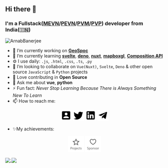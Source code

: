 ## Hi there 👋

### I'm a Fullstack([M](https://www.mongodb.com/)[E](https://expressjs.com/)[V](https://vuejs.org/)[N](https://nodejs.org/en/)/[P](https://www.postgresql.org/docs/)[E](https://expressjs.com/)[V](https://vuejs.org/)[N](https://nodejs.org/en/)/[P](https://www.python.org/)[V](https://vuejs.org/)[M](https://www.mongodb.com/)/[P](https://www.python.org/)[V](https://vuejs.org/)[P](https://www.postgresql.org/docs/)) developer from India(🇮🇳)

<p align=left>
  <img src=https://komarev.com/ghpvc/?username=ArnabBanerjee alt=ArnabBanerjee />
</p>

- 🔭 I’m currently working on [**GeoSpoc**](https://geospoc.com)
- 🌱 I’m currently learning [**svelte**](https://svelte.dev/), [**deno**](https://deno.land/), [**nuxt**](https://nuxtjs.org/), [**mapboxgl**](https://docs.mapbox.com/mapbox-gl-js/api/), [**Composition API**](https://composition-api.vuejs.org/)
- ⚙️ I use daily: `.js`, `.html`, `.css`, `.ts`, `.py`
- 👯 I’m looking to collaborate on `Vue(Nuxt)`, `Svelte`, `Deno` & other open source `JavaScript` & `Python` projects
- 🌱 Love contributing in **Open Source**
- 💬 Ask me about **vue**, **python**
- ⚡ Fun fact: _Never Stop Learning Because There is Always Something New To Learn_
- 📫 How to reach me:
<p align="center">
  <a href="https://arnabbanerjee.github.io/"><img src='https://github.com/ArnabBanerjee/ArnabBanerjee/raw/master/icons/me.svg?sanitize=true' alt="Me" title="Me" height='35px'/></a>
  <a href="https://twitter.com/ArnabBanerjee23"><img src='https://github.com/ArnabBanerjee/ArnabBanerjee/raw/master/icons/twitter.svg?sanitize=true' alt="Twitter" title="Twitter" height='35px'/></a>
  <a href="https://www.linkedin.com/in/arnabbanerjee23"><img src='https://github.com/ArnabBanerjee/ArnabBanerjee/raw/master/icons/linkedin.svg?sanitize=true' alt="LinkedIn" title="LinkedIn" height='35px'/></a>
  <a href="https://telegram.me/SnowLeopard23"><img src='https://github.com/ArnabBanerjee/ArnabBanerjee/raw/master/icons/telegram.svg?sanitize=true' alt="Telegram" title="Telegram" height='35px'/></a>
</p>

- ✨My achievements:

<p align="center">
  <a href="#"><img src='https://github.com/ArnabBanerjee/ArnabBanerjee/raw/master/icons/projects.svg?sanitize=true' alt="Projects" title="Projects" height='50px'/></a>
  <a href="#"><img src='https://github.com/ArnabBanerjee/ArnabBanerjee/raw/master/icons/sponsor.svg?sanitize=true' alt="Sponsor" title="Sponsor" height='50px'/></a>
</p>

<a href="#">
  <img align="center" src="https://github-readme-stats.vercel.app/api?username=ArnabBanerjee&show_icons=true&count_private=true&include_all_commits=true&icon_color=000&bg_color=30,e96443,904e95&title_color=000&text_color=000" />
</a>
<a href="#">
  <img align="center" src="https://github-readme-stats.vercel.app/api/top-langs/?username=ArnabBanerjee&layout=default&bg_color=30,e96443,904e95&title_color=000&text_color=fff&card_width=520" height='195px'/>
</a>
